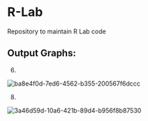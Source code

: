 # R-Lab
Repository to maintain R Lab code

## Output Graphs:
6.
![ba8e4f0d-7ed6-4562-b355-200567f6dccc](https://github.com/Rohan-San/R-Lab/assets/107957865/5b876137-66ad-43c9-9431-89ff1d6d66eb)

8.
![3a46d59d-10a6-421b-89d4-b956f8b87530](https://github.com/Rohan-San/R-Lab/assets/107957865/7c3603d4-172a-48ce-a8a0-b050c7c57a77)
